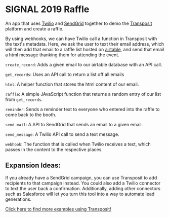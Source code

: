 # SIGNAL 2019 Raffle

An app that uses [Twilio](https://www.twilio.com/) and [SendGrid](https://sendgrid.com/) together to demo the [Transposit](https://transposit.com) platform and create a raffle.

By using webhooks, we can have Twilio call a function in Transposit with the text's metadata. Here, we ask the user to text their email address, which will then add that email to a raffle list hosted on [airtable](https://airtable.com), and send that email a html message thanking them for attending the event.

`create_record`: Adds a given email to our airtable database with an API call.

`get_records`: Uses an API call to return a list off all emails

`html`: A helper function that stores the html content of our email.

`raffle`: A simple JAvaScript function that returns a random entry of our list from `get_records`.

`reminder`: Sends a reminder text to everyone who entered into the raffle to come back to the booth.

`send_mail`: A API to SendGrid that sends an email to a given email.

`send_message`: A Twilio API call to send a text message.

`webhook`: The function that is called when Twilio receives a text, which passes in the content to the respective places.

## Expansion Ideas:

If you already have a SendGrid campaign, you can use Transposit to add recipients to that campaign instead. You could also add a Twilio connector to text the user back a confirmation. Additionally, adding other connectors such as Salesforce will let you turn this tool into a way to automate lead generations.

[Click here to find more examples using Transposit!](https://www.transposit.com/apps/)
